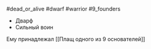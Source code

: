 #dead_or_alive #dwarf #warrior #9_founders

- Дварф
- Сильный воин

Ему принадлежал [[Плащ одного из 9 основателей]]
